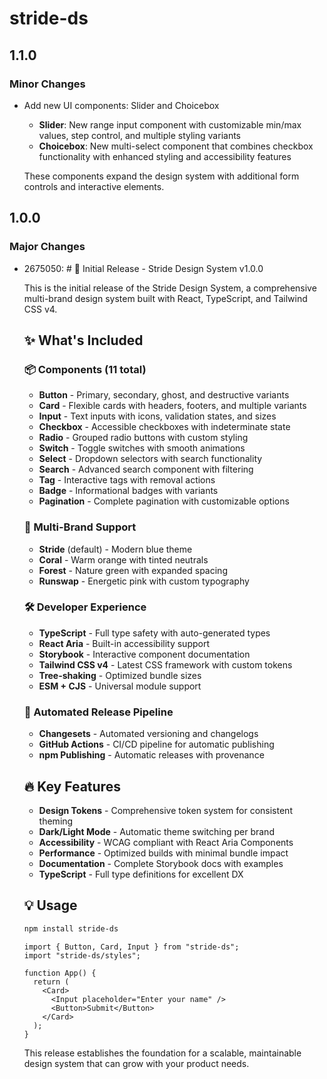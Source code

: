 # stride-ds

## 1.1.0

### Minor Changes

- Add new UI components: Slider and Choicebox

  - **Slider**: New range input component with customizable min/max values, step control, and multiple styling variants
  - **Choicebox**: New multi-select component that combines checkbox functionality with enhanced styling and accessibility features

  These components expand the design system with additional form controls and interactive elements.

## 1.0.0

### Major Changes

- 2675050: # 🎉 Initial Release - Stride Design System v1.0.0

  This is the initial release of the Stride Design System, a comprehensive multi-brand design system built with React, TypeScript, and Tailwind CSS v4.

  ## ✨ What's Included

  ### 📦 Components (11 total)

  - **Button** - Primary, secondary, ghost, and destructive variants
  - **Card** - Flexible cards with headers, footers, and multiple variants
  - **Input** - Text inputs with icons, validation states, and sizes
  - **Checkbox** - Accessible checkboxes with indeterminate state
  - **Radio** - Grouped radio buttons with custom styling
  - **Switch** - Toggle switches with smooth animations
  - **Select** - Dropdown selectors with search functionality
  - **Search** - Advanced search component with filtering
  - **Tag** - Interactive tags with removal actions
  - **Badge** - Informational badges with variants
  - **Pagination** - Complete pagination with customizable options

  ### 🎨 Multi-Brand Support

  - **Stride** (default) - Modern blue theme
  - **Coral** - Warm orange with tinted neutrals
  - **Forest** - Nature green with expanded spacing
  - **Runswap** - Energetic pink with custom typography

  ### 🛠️ Developer Experience

  - **TypeScript** - Full type safety with auto-generated types
  - **React Aria** - Built-in accessibility support
  - **Storybook** - Interactive component documentation
  - **Tailwind CSS v4** - Latest CSS framework with custom tokens
  - **Tree-shaking** - Optimized bundle sizes
  - **ESM + CJS** - Universal module support

  ### 🚀 Automated Release Pipeline

  - **Changesets** - Automated versioning and changelogs
  - **GitHub Actions** - CI/CD pipeline for automatic publishing
  - **npm Publishing** - Automatic releases with provenance

  ## 🔥 Key Features

  - **Design Tokens** - Comprehensive token system for consistent theming
  - **Dark/Light Mode** - Automatic theme switching per brand
  - **Accessibility** - WCAG compliant with React Aria Components
  - **Performance** - Optimized builds with minimal bundle impact
  - **Documentation** - Complete Storybook docs with examples
  - **TypeScript** - Full type definitions for excellent DX

  ## 💡 Usage

  ```bash
  npm install stride-ds
  ```

  ```tsx
  import { Button, Card, Input } from "stride-ds";
  import "stride-ds/styles";

  function App() {
    return (
      <Card>
        <Input placeholder="Enter your name" />
        <Button>Submit</Button>
      </Card>
    );
  }
  ```

  This release establishes the foundation for a scalable, maintainable design system that can grow with your product needs.
